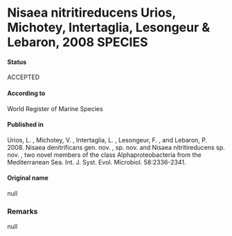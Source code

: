 Nisaea nitritireducens Urios, Michotey, Intertaglia, Lesongeur & Lebaron, 2008 SPECIES
=======

#### Status
ACCEPTED

#### According to
World Register of Marine Species

#### Published in
Urios, L. , Michotey, V. , Intertaglia, L. , Lesongeur, F. , and Lebaron, P. 2008. Nisaea denitrificans gen. nov. , sp. nov. and Nisaea nitritireducens sp. nov. , two novel members of the class Alphaproteobacteria from the Mediterranean Sea. Int. J. Syst. Evol. Microbiol. 58:2336-2341.

#### Original name
null

### Remarks
null